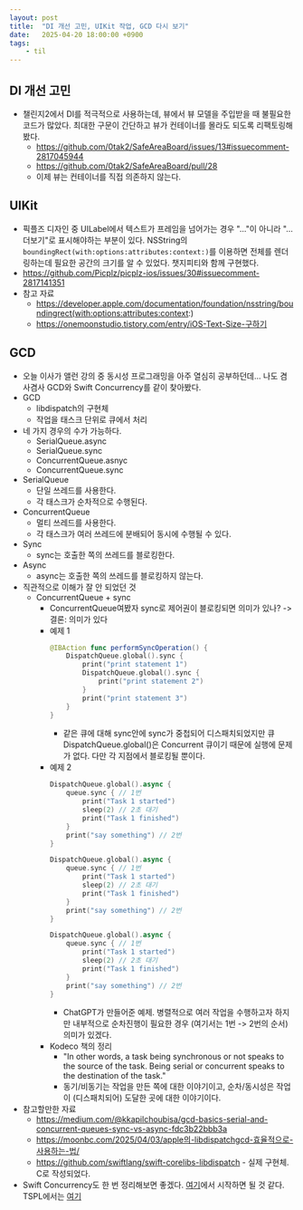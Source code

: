 ```yaml
---
layout: post
title:  "DI 개선 고민, UIKit 작업, GCD 다시 보기"
date:   2025-04-20 18:00:00 +0900
tags:
    - til
---
```


## DI 개선 고민
- 챌린지2에서 DI를 적극적으로 사용하는데, 뷰에서 뷰 모델을 주입받을 때 불필요한 코드가 많았다. 최대한 구문이 간단하고 뷰가 컨테이너를 몰라도 되도록 리팩토링해봤다.
    - https://github.com/0tak2/SafeAreaBoard/issues/13#issuecomment-2817045944
    - https://github.com/0tak2/SafeAreaBoard/pull/28
    - 이제 뷰는 컨테이너를 직접 의존하지 않는다.

## UIKit
- 픽플즈 디자인 중 UILabel에서 텍스트가 프레임을 넘어가는 경우 "..."이 아니라 "...더보기"로 표시해야하는 부분이 있다. NSString의 `boundingRect(with:options:attributes:context:)`를 이용하면 전체를 렌더링하는데 필요한 공간의 크기를 알 수 있었다. 챗지피티와 함께 구현했다.
- https://github.com/Picplz/picplz-ios/issues/30#issuecomment-2817141351
- 참고 자료
    - https://developer.apple.com/documentation/foundation/nsstring/boundingrect(with:options:attributes:context:)
    - https://onemoonstudio.tistory.com/entry/iOS-Text-Size-구하기

## GCD
- 오늘 이사가 앨런 강의 중 동시성 프로그래밍을 아주 열심히 공부하던데... 나도 겸사겸사 GCD와 Swift Concurrency를 같이 찾아봤다.
- GCD
    - libdispatch의 구현체
    - 작업을 태스크 단위로 큐에서 처리
- 네 가지 경우의 수가 가능하다.
    - SerialQueue.async
    - SerialQueue.sync
    - ConcurrentQueue.asnyc
    - ConcurrentQueue.sync
- SerialQueue
    - 단일 쓰레드를 사용한다.
    - 각 태스크가 순차적으로 수행된다.
- ConcurrentQueue
    - 멀티 쓰레드를 사용한다.
    - 각 태스크가 여러 쓰레드에 분배되어 동시에 수행될 수 있다.
- Sync
    - sync는 호출한 쪽의 쓰레드를 블로킹한다.
- Async
    - async는 호출한 쪽의 쓰레드를 블로킹하지 않는다.
- 직관적으로 이해가 잘 안 되었던 것
    - ConcurrentQueue + sync
        - ConcurrentQueue여봤자 sync로 제어권이 블로킹되면 의미가 있나? -> 결론: 의미가 있다
        - 예제 1
            ```swift
            @IBAction func performSyncOperation() {
                DispatchQueue.global().sync {
                    print("print statement 1")
                    DispatchQueue.global().sync {
                        print("print statement 2")
                    }
                    print("print statement 3")
                }
            }
            ```
            - 같은 큐에 대해 sync안에 sync가 중첩되어 디스패치되었지만 큐DispatchQueue.global()은 Concurrent 큐이기 때문에 실행에 문제가 없다. 다만 각 지점에서 블로킹될 뿐이다.
        - 예제 2
            ```swift
            DispatchQueue.global().async {
                queue.sync { // 1번
                    print("Task 1 started")
                    sleep(2) // 2초 대기
                    print("Task 1 finished")
                }
                print("say something") // 2번
            }

            DispatchQueue.global().async {
                queue.sync { // 1번
                    print("Task 1 started")
                    sleep(2) // 2초 대기
                    print("Task 1 finished")
                }
                print("say something") // 2번
            }

            DispatchQueue.global().async {
                queue.sync { // 1번
                    print("Task 1 started")
                    sleep(2) // 2초 대기
                    print("Task 1 finished")
                }
                print("say something") // 2번
            }
            ```
            - ChatGPT가 만들어준 예제. 병렬적으로 여러 작업을 수행하고자 하지만 내부적으로 순차진행이 필요한 경우 (여기서는 1번 -> 2번의 순서) 의미가 있겠다.
        - Kodeco 책의 정리
            - "In other words, a task being synchronous or not speaks to the source of the task. Being serial or concurrent speaks to the destination of the task."
            - 동기/비동기는 작업을 만든 쪽에 대한 이야기이고, 순차/동시성은 작업이 (디스패치되어) 도달한 곳에 대한 이야기이다.
- 참고할만한 자료
    - https://medium.com/@kkapilchoubisa/gcd-basics-serial-and-concurrent-queues-sync-vs-async-fdc3b22bbb3a
    - https://moonbc.com/2025/04/03/apple의-libdispatchgcd-효율적으로-사용하는-법/
    - https://github.com/swiftlang/swift-corelibs-libdispatch - 실제 구현체. C로 작성되었다.
- Swift Concurrency도 한 번 정리해보면 좋겠다. [여기](https://developer.apple.com/videos/play/wwdc2021/10132/)에서 시작하면 될 것 같다. TSPL에서는 [여기](https://docs.swift.org/swift-book/documentation/the-swift-programming-language/concurrency)
